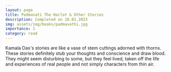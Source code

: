 ```yaml
---
layout: page
title: Padmavati The Harlot & Other Stories 
description: Completed on 10.01.2023
img: assets/img/books/padmavathi.jpg
importance: 1
category: read
---
```


Kamala Das's stories are like a vase of stem cuttings
adorned with thorns. These stories definitely stub your
thoughts and conscience and draw blood. They might seem
disturbing to some, but they feel lived, taken off the
life and experiences of real people and not simply
characters from thin air.
